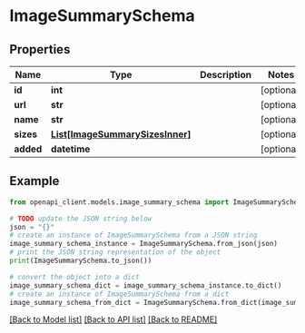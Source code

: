 # ImageSummarySchema


## Properties

Name | Type | Description | Notes
------------ | ------------- | ------------- | -------------
**id** | **int** |  | [optional] 
**url** | **str** |  | [optional] 
**name** | **str** |  | [optional] 
**sizes** | [**List[ImageSummarySizesInner]**](ImageSummarySizesInner.md) |  | [optional] 
**added** | **datetime** |  | [optional] 

## Example

```python
from openapi_client.models.image_summary_schema import ImageSummarySchema

# TODO update the JSON string below
json = "{}"
# create an instance of ImageSummarySchema from a JSON string
image_summary_schema_instance = ImageSummarySchema.from_json(json)
# print the JSON string representation of the object
print(ImageSummarySchema.to_json())

# convert the object into a dict
image_summary_schema_dict = image_summary_schema_instance.to_dict()
# create an instance of ImageSummarySchema from a dict
image_summary_schema_from_dict = ImageSummarySchema.from_dict(image_summary_schema_dict)
```
[[Back to Model list]](../README.md#documentation-for-models) [[Back to API list]](../README.md#documentation-for-api-endpoints) [[Back to README]](../README.md)


